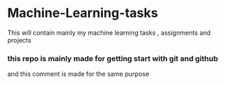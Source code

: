 # Machine-Learning-tasks
This will contain mainly my machine learning tasks , assignments and projects
### this repo is mainly made for getting start with git and github

and this comment is made for the same purpose
